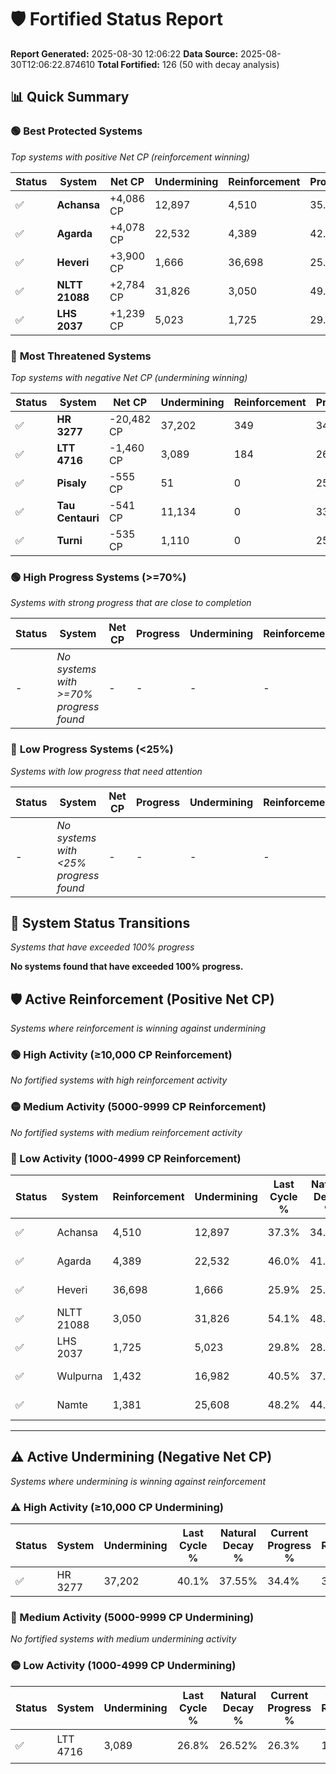 # 🛡️ Fortified Status Report

**Report Generated:** 2025-08-30 12:06:22
**Data Source:** 2025-08-30T12:06:22.874610
**Total Fortified:** 126 (50 with decay analysis)

## 📊 Quick Summary

### 🟢 **Best Protected Systems**
*Top systems with positive Net CP (reinforcement winning)*

| Status | System | Net CP | Undermining | Reinforcement | Progress |
|--------|--------|--------|-------------|---------------|----------|
| ✅ | **Achansa** | +4,086 CP | 12,897 | 4,510 | 35.3% |
| ✅ | **Agarda** | +4,078 CP | 22,532 | 4,389 | 42.5% |
| ✅ | **Heveri** | +3,900 CP | 1,666 | 36,698 | 25.6% |
| ✅ | **NLTT 21088** | +2,784 CP | 31,826 | 3,050 | 49.2% |
| ✅ | **LHS 2037** | +1,239 CP | 5,023 | 1,725 | 29.0% |

### 🔴 **Most Threatened Systems**
*Top systems with negative Net CP (undermining winning)*

| Status | System | Net CP | Undermining | Reinforcement | Progress |
|--------|--------|--------|-------------|---------------|----------|
| ✅ | **HR 3277** | -20,482 CP | 37,202 | 349 | 34.4% |
| ✅ | **LTT 4716** | -1,460 CP | 3,089 | 184 | 26.3% |
| ✅ | **Pisaly** | -555 CP | 51 | 0 | 25.0% |
| ✅ | **Tau Centauri** | -541 CP | 11,134 | 0 | 33.2% |
| ✅ | **Turni** | -535 CP | 1,110 | 0 | 25.8% |

### 🟢 **High Progress Systems (>=70%)**
*Systems with strong progress that are close to completion*

| Status | System | Net CP | Progress | Undermining | Reinforcement |
|--------|--------|--------|----------|-------------|---------------|
| - | *No systems with >=70% progress found* | - | - | - | - |

### 🔴 **Low Progress Systems (<25%)**
*Systems with low progress that need attention*

| Status | System | Net CP | Progress | Undermining | Reinforcement |
|--------|--------|--------|----------|-------------|---------------|
| - | *No systems with <25% progress found* | - | - | - | - |
## 🔄 System Status Transitions
*Systems that have exceeded 100% progress*

**No systems found that have exceeded 100% progress.**

## 🛡️ Active Reinforcement (Positive Net CP)
*Systems where reinforcement is winning against undermining*

### 🟢 High Activity (≥10,000 CP Reinforcement)

*No fortified systems with high reinforcement activity*

### 🟡 Medium Activity (5000-9999 CP Reinforcement)

*No fortified systems with medium reinforcement activity*

### 🔴 Low Activity (1000-4999 CP Reinforcement)

| Status | System | Reinforcement | Undermining | Last Cycle % | Natural Decay % | Current Progress % | Current CP | Net CP | Activity |
|--------|--------|---------------|-------------|--------------|-----------------|-------------------|------------|--------|----------|
| ✅ | Achansa | 4,510 | 12,897 | 37.3% | 34.67% | 35.3% | 229,450 | +4,086 | 🔵 Low Reinforcement |
| ✅ | Agarda | 4,389 | 22,532 | 46.0% | 41.87% | 42.5% | 276,250 | +4,078 | 🔵 Low Reinforcement |
| ✅ | Heveri | 36,698 | 1,666 | 25.9% | 25.00% | 25.6% | 166,400 | +3,900 | 🔵 Low Reinforcement |
| ✅ | NLTT 21088 | 3,050 | 31,826 | 54.1% | 48.77% | 49.2% | 319,800 | +2,784 | 🔵 Low Reinforcement |
| ✅ | LHS 2037 | 1,725 | 5,023 | 29.8% | 28.81% | 29.0% | 188,500 | +1,239 | 🔵 Low Reinforcement |
| ✅ | Wulpurna | 1,432 | 16,982 | 40.5% | 37.74% | 37.9% | 246,350 | +1,070 | 🔵 Low Reinforcement |
| ✅ | Namte | 1,381 | 25,608 | 48.2% | 44.14% | 44.3% | 287,949 | +1,059 | 🔵 Low Reinforcement |


---

## ⚠️ Active Undermining (Negative Net CP)
*Systems where undermining is winning against reinforcement*

### ⚠️ High Activity (≥10,000 CP Undermining)

| Status | System | Undermining | Last Cycle % | Natural Decay % | Current Progress % | Reinforcement | Current CP | Net CP | Activity |
|--------|--------|-------------|--------------|-----------------|-------------------|---------------|------------|--------|----------|
| ✅ | HR 3277 | 37,202 | 40.1% | 37.55% | 34.4% | 349 | 223,599 | -20,482 | ⚠️ High Undermining |

### 🔶 Medium Activity (5000-9999 CP Undermining)

*No fortified systems with medium undermining activity*

### 🟡 Low Activity (1000-4999 CP Undermining)

| Status | System | Undermining | Last Cycle % | Natural Decay % | Current Progress % | Reinforcement | Current CP | Net CP | Activity |
|--------|--------|-------------|--------------|-----------------|-------------------|---------------|------------|--------|----------|
| ✅ | LTT 4716 | 3,089 | 26.8% | 26.52% | 26.3% | 184 | 170,950 | -1,460 | 🟡 Low Undermining |

